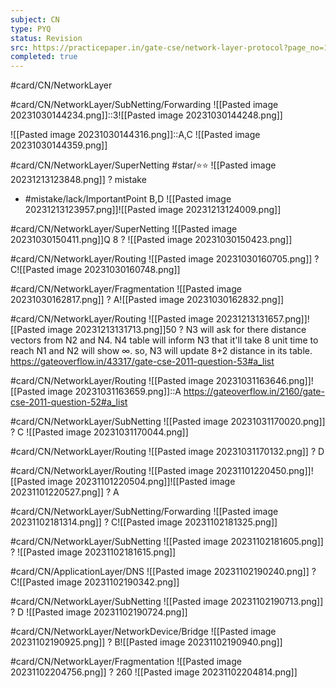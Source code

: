```yaml
---
subject: CN
type: PYQ
status: Revision
src: https://practicepaper.in/gate-cse/network-layer-protocol?page_no=15
completed: true
---
```

#card/CN/NetworkLayer

#card/CN/NetworkLayer/SubNetting/Forwarding
![[Pasted image 20231030144234.png]]::3![[Pasted image 20231030144248.png]] <!--SR:!2024-01-22,55,270-->

![[Pasted image 20231030144316.png]]::A,C ![[Pasted image 20231030144359.png]] <!--SR:!2024-01-13,11,250-->

#card/CN/NetworkLayer/SuperNetting
#star/⭐⭐
![[Pasted image 20231213123848.png]]
?
mistake
- #mistake/lack/ImportantPoint
B,D ![[Pasted image 20231213123957.png]]![[Pasted image 20231213124009.png]] <!--SR:!2024-01-12,10,273-->

#card/CN/NetworkLayer/SuperNetting
![[Pasted image 20231030150411.png]]Q 8
?
![[Pasted image 20231030150423.png]] <!--SR:!2024-03-08,86,290-->

#card/CN/NetworkLayer/Routing
![[Pasted image 20231030160705.png]]
?
C![[Pasted image 20231030160748.png]] <!--SR:!2024-03-20,99,310-->

#card/CN/NetworkLayer/Fragmentation
![[Pasted image 20231030162817.png]]
?
A![[Pasted image 20231030162832.png]] <!--SR:!2024-01-24,47,250-->

#card/CN/NetworkLayer/Routing
![[Pasted image 20231213131657.png]]![[Pasted image 20231213131713.png]]50
?
N3 will ask for there distance vectors from N2 and N4. N4 table will inform N3 that it'll take 8 unit time to reach N1 and N2 will show ∞. so, N3 will update 8+2 distance in its table.
https://gateoverflow.in/43317/gate-cse-2011-question-53#a_list <!--SR:!2024-01-13,11,268-->

#card/CN/NetworkLayer/Routing ![[Pasted image 20231031163646.png]]![[Pasted image 20231031163659.png]]::A https://gateoverflow.in/2160/gate-cse-2011-question-52#a_list <!--SR:!2023-12-16,3,248-->

#card/CN/NetworkLayer/SubNetting 
![[Pasted image 20231031170020.png]]
?
C
![[Pasted image 20231031170044.png]] <!--SR:!2024-01-12,52,294-->

#card/CN/NetworkLayer/Routing
![[Pasted image 20231031170132.png]]
?
D <!--SR:!2024-07-07,183,314-->

#card/CN/NetworkLayer/Routing ![[Pasted image 20231101220450.png]]![[Pasted image 20231101220504.png]]![[Pasted image 20231101220527.png]]
?
A <!--SR:!2024-02-03,52,316-->

#card/CN/NetworkLayer/SubNetting/Forwarding 
![[Pasted image 20231102181314.png]]
?
C![[Pasted image 20231102181325.png]] <!--SR:!2024-03-21,100,298-->

#card/CN/NetworkLayer/SubNetting
![[Pasted image 20231102181605.png]]
?
![[Pasted image 20231102181615.png]] <!--SR:!2024-03-29,107,298-->

#card/CN/ApplicationLayer/DNS
![[Pasted image 20231102190240.png]]
?
C![[Pasted image 20231102190342.png]] <!--SR:!2024-03-10,87,295-->

#card/CN/NetworkLayer/SubNetting
![[Pasted image 20231102190713.png]]
?
D
![[Pasted image 20231102190724.png]] <!--SR:!2024-06-17,167,315-->

#card/CN/NetworkLayer/NetworkDevice/Bridge
![[Pasted image 20231102190925.png]]
?
B![[Pasted image 20231102190940.png]] <!--SR:!2024-06-28,177,318-->

#card/CN/NetworkLayer/Fragmentation
![[Pasted image 20231102204756.png]]
?
260 ![[Pasted image 20231102204814.png]] <!--SR:!2024-04-30,125,315-->

